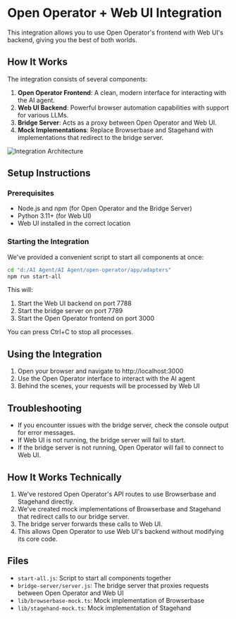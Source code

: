 # Open Operator + Web UI Integration

This integration allows you to use Open Operator's frontend with Web UI's backend, giving you the best of both worlds.

## How It Works

The integration consists of several components:

1. **Open Operator Frontend**: A clean, modern interface for interacting with the AI agent.
2. **Web UI Backend**: Powerful browser automation capabilities with support for various LLMs.
3. **Bridge Server**: Acts as a proxy between Open Operator and Web UI.
4. **Mock Implementations**: Replace Browserbase and Stagehand with implementations that redirect to the bridge server.

![Integration Architecture](https://mermaid.ink/img/pako:eNp1kU1PwzAMhv9KlBMgdYUeOKCpHSAhcYCvA-KQJl4XLU1SJWlhqvbfcbuWDcTJ9vPasZ_YB2WsRpWoLXpvXnYGvYcHa1vTIhT4jAG9QcjxFWFnHQQMFQY0Lw5Kp9GhD1Dj2mD-5Jwv0HuEHDcQHFoIFVrwJTbWNxAqbNBXGJxvEQqsrXPQYLDOQY7P6Lc5bnJcW_-GUGHw9g1y3FiXY2XdM0KJjbUVQoGVtRsIJe6s3yKU-GD9I4QSn6zfIZTYWL-HsLLuAKHEV-tfIJTYWv8KocSd9TuEEt-s_4BQ4t76TwglfrVhD6HEQxg-IJT4HcIXhBIPIRwglHgM4RtCiT9h-IFQ4imEI4QSz2E4QSjxEsIvhBKvYfiDUOJvGE8QSryF8Q9CibcwXSCUeA_TFUKJjzBdIZT4DNMVQomvMF0hlPgO0xVCiVOYrhBKPIfpCqHES5iuEEq8hukKocRHmK4QSnyG6QqhxFeYrhBKfIfpCqHEKUxXCCWew3SFUOIlTFcIJV7DdIVQ4iNMVwglPsN0hVDiK0xXCCW-w3SFUOIUpitUiZcwXaFK_BumK1SJP2G6QpX4FaYrVIlfYbpClXgM0xWqxEOYrlAlbsN0hSrxFKYrVInnMF2hSryE6QpV4jVMV6gSH2G6QpX4DNMVqsRXmK5QJb7DdIUqcQrTFarEc5iuUCVewnSFKvEapitUiY8wXaFK_A9ZLfKl?type=png)

## Setup Instructions

### Prerequisites

- Node.js and npm (for Open Operator and the Bridge Server)
- Python 3.11+ (for Web UI)
- Web UI installed in the correct location

### Starting the Integration

We've provided a convenient script to start all components at once:

```bash
cd "d:/AI Agent/AI Agent/open-operator/app/adapters"
npm run start-all
```

This will:
1. Start the Web UI backend on port 7788
2. Start the bridge server on port 7789
3. Start the Open Operator frontend on port 3000

You can press Ctrl+C to stop all processes.

## Using the Integration

1. Open your browser and navigate to http://localhost:3000
2. Use the Open Operator interface to interact with the AI agent
3. Behind the scenes, your requests will be processed by Web UI

## Troubleshooting

- If you encounter issues with the bridge server, check the console output for error messages.
- If Web UI is not running, the bridge server will fail to start.
- If the bridge server is not running, Open Operator will fail to connect to Web UI.

## How It Works Technically

1. We've restored Open Operator's API routes to use Browserbase and Stagehand directly.
2. We've created mock implementations of Browserbase and Stagehand that redirect calls to our bridge server.
3. The bridge server forwards these calls to Web UI.
4. This allows Open Operator to use Web UI's backend without modifying its core code.

## Files

- `start-all.js`: Script to start all components together
- `bridge-server/server.js`: The bridge server that proxies requests between Open Operator and Web UI
- `lib/browserbase-mock.ts`: Mock implementation of Browserbase
- `lib/stagehand-mock.ts`: Mock implementation of Stagehand
